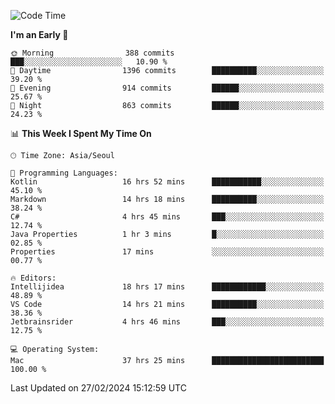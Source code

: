 <!--START_SECTION:waka-->
![Code Time](http://img.shields.io/badge/Code%20Time-407%20hrs%2017%20mins-blue)

**I'm an Early 🐤** 

```text
🌞 Morning                388 commits         ███░░░░░░░░░░░░░░░░░░░░░░   10.90 % 
🌆 Daytime                1396 commits        ██████████░░░░░░░░░░░░░░░   39.20 % 
🌃 Evening                914 commits         ██████░░░░░░░░░░░░░░░░░░░   25.67 % 
🌙 Night                  863 commits         ██████░░░░░░░░░░░░░░░░░░░   24.23 % 
```


📊 **This Week I Spent My Time On** 

```text
🕑︎ Time Zone: Asia/Seoul

💬 Programming Languages: 
Kotlin                   16 hrs 52 mins      ███████████░░░░░░░░░░░░░░   45.10 % 
Markdown                 14 hrs 18 mins      ██████████░░░░░░░░░░░░░░░   38.24 % 
C#                       4 hrs 45 mins       ███░░░░░░░░░░░░░░░░░░░░░░   12.74 % 
Java Properties          1 hr 3 mins         █░░░░░░░░░░░░░░░░░░░░░░░░   02.85 % 
Properties               17 mins             ░░░░░░░░░░░░░░░░░░░░░░░░░   00.77 % 

🔥 Editors: 
Intellijidea             18 hrs 17 mins      ████████████░░░░░░░░░░░░░   48.89 % 
VS Code                  14 hrs 21 mins      ██████████░░░░░░░░░░░░░░░   38.36 % 
Jetbrainsrider           4 hrs 46 mins       ███░░░░░░░░░░░░░░░░░░░░░░   12.75 % 

💻 Operating System: 
Mac                      37 hrs 25 mins      █████████████████████████   100.00 % 
```


 Last Updated on 27/02/2024 15:12:59 UTC
<!--END_SECTION:waka-->
